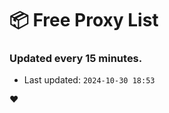 # :package: Free Proxy List
### Updated every 15 minutes.

- Last updated: `2024-10-30 18:53`

:heart:
